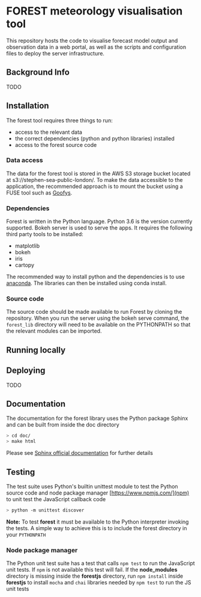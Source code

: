 # FOREST meteorology visualisation tool

This repository hosts the code to visualise forecast model output and observation data in a web portal, as well as the scripts and configuration files to deploy the server infrastructure.

## Background Info
TODO

## Installation
The forest tool requires three things to run:
* access to the relevant data
* the correct dependencies (python  and python libraries) installed
* access to the forest source code

### Data access

The data for the forest tool is stored in the AWS S3 storage bucket located at
s3://stephen-sea-public-london/. To make the data accessible to the
application, the recommended approach is to mount the bucket using a FUSE
tool such as [Goofys](https://github.com/kahing/goofys).

### Dependencies
Forest is written in the Python language. Python 3.6 is the version currently
supported. Bokeh server is used to serve the apps.
It requires the following third party tools to be installed:
* matplotlib
* bokeh
* iris
* cartopy

The recommended way to install python and the dependencies is to use
[anaconda](https://www.anaconda.com/download/#linux). The libraries can then
be installed using conda install.

### Source code
The source code should be made available to run Forest by cloning the
repository. When you run the server using the bokeh serve command, the
`forest_lib` directory will need to be available on the PYTHONPATH so that
the relevant modules can be imported.

## Running locally

## Deploying
TODO

## Documentation

The documentation for the forest library uses the Python package Sphinx
and can be built from inside the doc directory

```sh
> cd doc/
> make html
```

Please see [Sphinx official documentation](http://www.sphinx-doc.org/en/master/) for
further details

## Testing

The test suite uses Python's builtin unittest module to test the Python
source code and node package manager [https://www.npmjs.com/](npm) to unit test the
JavaScript callback code

```sh
> python -m unittest discover
```

**Note:** To test **forest** it must be available to the Python interpreter
          invoking the tests. A simple way to achieve this is to include
          the forest directory in your `PYTHONPATH`

### Node package manager

The Python unit test suite has a test that calls `npm test` to run the
JavaScript unit tests. If `npm` is not available this test will fail. If
the **node_modules** directory is missing inside the **forestjs** directory, run
`npm install` inside **forestjs** to install `mocha` and `chai` libraries
needed by `npm test` to run the JS unit tests

